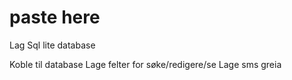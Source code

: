 # paste here

<p>Lag Sql lite database</p>
Koble til database
Lage felter for søke/redigere/se
Lage sms greia
